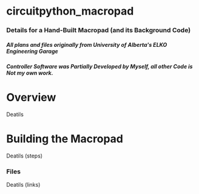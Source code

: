 # circuitpython_macropad
### Details for a Hand-Built Macropad (and its Background Code)
##### *All plans and files originally from University of Alberta's ELKO Engineering Garage*
##### *Controller Software was Partially Developed by Myself, all other Code is Not my own work.*

# Overview
Deatils

# Building the Macropad
Deatils (steps)

### Files
Deatils (links)
